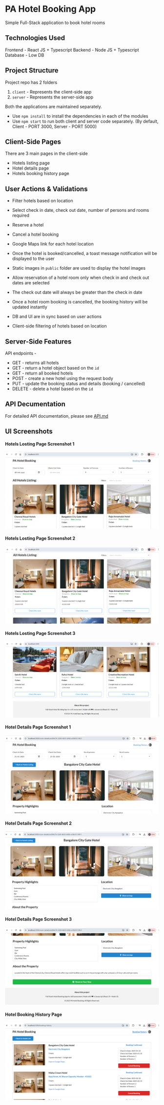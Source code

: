 # PA Hotel Booking App

Simple Full-Stack application to book hotel rooms

## Technologies Used

Frontend - React JS + Typescript
Backend - Node JS + Typescript
Database - Low DB

## Project Structure 

Project repo has 2 folders 

1. `client` - Represents the client-side app
2. `server` - Represents the server-side app 

Both the applications are maintained separately. 

- Use `npm install` to install the dependencies in each of the modules 
- Use `npm start` to run both client and server code separately. (By default, Client - PORT 3000, Server - PORT 5000)

## Client-Side Pages 

There are 3 main pages in the client-side 

- Hotels listing page
- Hotel details page
- Hotels booking history page

## User Actions & Validations

- Filter hotels based on location
- Select check in date, check out date, number of persons and rooms required 
- Reserve a hotel 
- Cancel a hotel booking
- Google Maps link for each hotel location
- Once the hotel is booked/cancelled, a toast message notification will be displayed to the user
- Static images in `public` folder are used to display the hotel images

- Allow reservation of a hotel room only when check in and check out dates are selected 
- The check out date will always be greater than the check in date 
- Once a hotel room booking is cancelled, the booking history will be updated instantly
- DB and UI are in sync based on user actions
- Client-side filtering of hotels based on location

## Server-Side Features 

API endpoints - 

- GET - returns all hotels 
- GET - return a hotel object based on the `id`
- GET - return all booked hotels
- POST - create a new hotel using the request body 
- PUT - update the booking status and details (booking / cancelled)
- DELETE - delete a hotel based on the `id`

## API Decumentation

For detailed API documentation, please see [API.md](API.md)

## UI Screenshots 

#### Hotels Losting Page Screenshot 1 
![Home Page - 1](screenshots/hotels-listing-page-1.png)

#### Hotels Losting Page Screenshot 2
![Home Page - 2](screenshots/hotels-listing-page-2.png)

#### Hotels Losting Page Screenshot 3
![Home Page - 3](screenshots/hotels-listing-page-3.png)

#### Hotel Details Page Screenshot 1
![Hotel Details Page - 1](screenshots/hotel-details-page-1.png)

#### Hotel Details Page Screenshot 2
![Hotel Details Page - 2](screenshots/hotel-details-page-2.png)

#### Hotel Details Page Screenshot 3
![Hotel Details Page - 3](screenshots/hotel-details-page-3.png)

#### Hotel Booking History Page
![Hotel Booking History Page](screenshots/booking-history-page.png)

